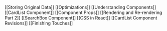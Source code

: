 [[Storing Original Data]]
[[Optimizations]]
[[Understanding Components]]
[[CardList Component]]
[[Component Props]]
[[Rendering and Re-rendering Part 2]]
[[SearchBox Component]]
[[CSS in React]]
[[CardList Component Revisions]]
[[Finishing Touches]]
